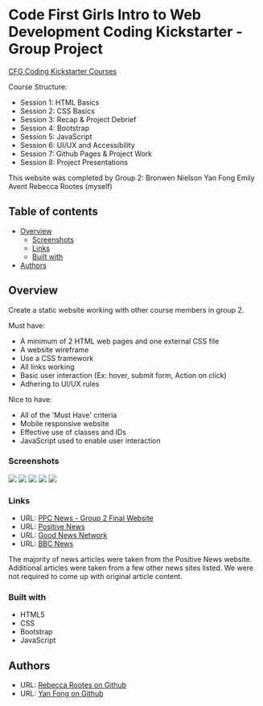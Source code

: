 # Code First Girls Intro to Web Development Coding Kickstarter - Group Project

[CFG Coding Kickstarter Courses](https://codefirstgirls.com/courses/classes/coding-kickstarter/)

Course Structure:

- Session 1: HTML Basics
- Session 2: CSS Basics
- Session 3: Recap & Project Debrief
- Session 4: Bootstrap
- Session 5: JavaScript
- Session 6: UI/UX and Accessibility
- Session 7: Github Pages & Project Work
- Session 8: Project Presentations

This website was completed by Group 2:
Bronwen Nielson
Yan Fong
Emily Avent
Rebecca Rootes (myself)

## Table of contents

- [Overview](#overview)
  - [Screenshots](#screenshots)
  - [Links](#links)
  - [Built with](#built-with)
- [Authors](#authors)

## Overview

Create a static website working with other course members in group 2.

Must have:

- A minimum of 2 HTML web pages and one external CSS file
- A website wireframe
- Use a CSS framework
- All links working
- Basic user interaction (Ex: hover, submit form, Action on click)
- Adhering to UI/UX rules

Nice to have:

- All of the 'Must Have' criteria
- Mobile responsive website
- Effective use of classes and IDs
- JavaScript used to enable user interaction

### Screenshots

![](./screenshots/home-bron-colour.png)
![](./screenshots/home-yan-colour.png)
![](./screenshots/home-emily-colour.png)
![](./screenshots/home-bek-colour.png)
![](./screenshots/about-page.png)

### Links

- URL: [PPC News - Group 2 Final Website](https://exquisite-elf-ac2f7b.netlify.app/)
- URL: [Positive News](https://www.positive.news/)
- URL: [Good News Network](https://www.goodnewsnetwork.org/)
- URL: [BBC News](https://www.bbc.co.uk/news)

The majority of news articles were taken from the Positive News website. Additional articles were taken from a few other news sites listed. We were not required to come up with original article content.

### Built with

- HTML5
- CSS
- Bootstrap
- JavaScript

## Authors

- URL: [Rebecca Rootes on Github](https://github.com/BekstersLab/)
- URL: [Yan Fong on Github](https://github.com/NigglyNoodle)
